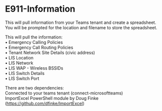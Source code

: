 # E911-Information
This will pull information from your Teams tenant and create a spreadsheet.  You will be prompted for the location and filename to store the spreadsheet.  

This will pull the information:<br>
&#8226; Emergency Calling Policies<br>
&#8226; Emergency Call Routing Policies<br>
&#8226; Tenant Network Site Details (civic address)<br>
&#8226; LIS Location<br>
&#8226; LIS Network<br>
&#8226; LIS WAP - Wireless BSSIDs<br>
&#8226; LIS Switch Details<br>
&#8226; LIS Switch Port<br>

There are two dependencies:<br>
Connected to your teams tenant (connect-microsoftteams)<br>
ImportExcel PowerShell module by Doug Finke (https://github.com/dfinke/ImportExcel)<br>
